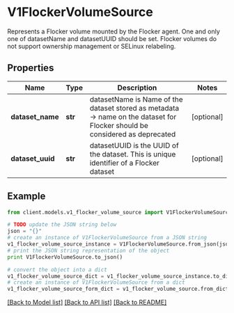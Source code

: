 # V1FlockerVolumeSource

Represents a Flocker volume mounted by the Flocker agent. One and only one of datasetName and datasetUUID should be set. Flocker volumes do not support ownership management or SELinux relabeling.

## Properties
Name | Type | Description | Notes
------------ | ------------- | ------------- | -------------
**dataset_name** | **str** | datasetName is Name of the dataset stored as metadata -&gt; name on the dataset for Flocker should be considered as deprecated | [optional] 
**dataset_uuid** | **str** | datasetUUID is the UUID of the dataset. This is unique identifier of a Flocker dataset | [optional] 

## Example

```python
from client.models.v1_flocker_volume_source import V1FlockerVolumeSource

# TODO update the JSON string below
json = "{}"
# create an instance of V1FlockerVolumeSource from a JSON string
v1_flocker_volume_source_instance = V1FlockerVolumeSource.from_json(json)
# print the JSON string representation of the object
print V1FlockerVolumeSource.to_json()

# convert the object into a dict
v1_flocker_volume_source_dict = v1_flocker_volume_source_instance.to_dict()
# create an instance of V1FlockerVolumeSource from a dict
v1_flocker_volume_source_form_dict = v1_flocker_volume_source.from_dict(v1_flocker_volume_source_dict)
```
[[Back to Model list]](../README.md#documentation-for-models) [[Back to API list]](../README.md#documentation-for-api-endpoints) [[Back to README]](../README.md)


